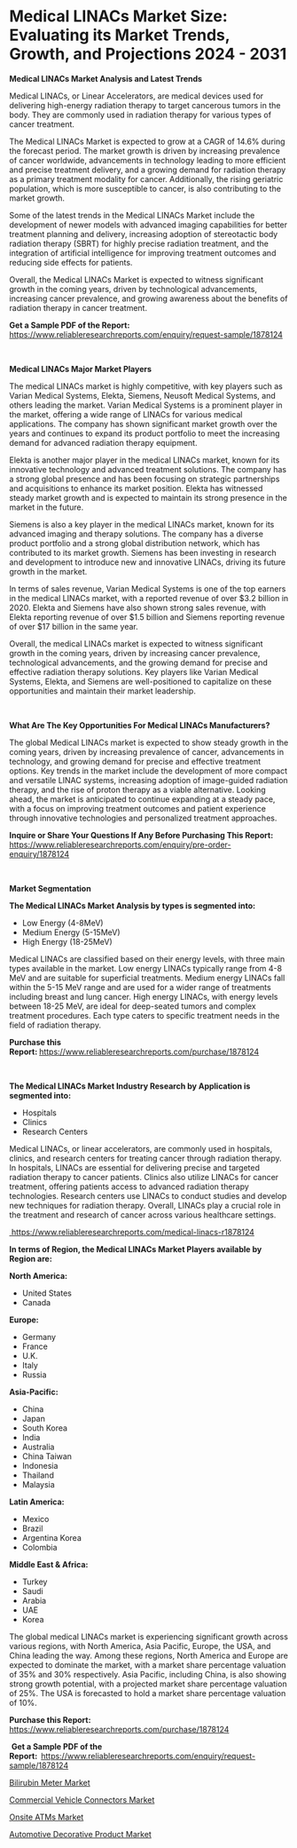 <p><h1>Medical LINACs Market Size: Evaluating its Market Trends, Growth, and Projections 2024 - 2031</h1></p><p><strong>Medical LINACs Market Analysis and Latest Trends</strong></p>
<p><p>Medical LINACs, or Linear Accelerators, are medical devices used for delivering high-energy radiation therapy to target cancerous tumors in the body. They are commonly used in radiation therapy for various types of cancer treatment.</p><p>The Medical LINACs Market is expected to grow at a CAGR of 14.6% during the forecast period. The market growth is driven by increasing prevalence of cancer worldwide, advancements in technology leading to more efficient and precise treatment delivery, and a growing demand for radiation therapy as a primary treatment modality for cancer. Additionally, the rising geriatric population, which is more susceptible to cancer, is also contributing to the market growth.</p><p>Some of the latest trends in the Medical LINACs Market include the development of newer models with advanced imaging capabilities for better treatment planning and delivery, increasing adoption of stereotactic body radiation therapy (SBRT) for highly precise radiation treatment, and the integration of artificial intelligence for improving treatment outcomes and reducing side effects for patients.</p><p>Overall, the Medical LINACs Market is expected to witness significant growth in the coming years, driven by technological advancements, increasing cancer prevalence, and growing awareness about the benefits of radiation therapy in cancer treatment.</p></p>
<p><strong>Get a Sample PDF of the Report:&nbsp;</strong> <a href="https://www.reliableresearchreports.com/enquiry/request-sample/1878124">https://www.reliableresearchreports.com/enquiry/request-sample/1878124</a></p>
<p>&nbsp;</p>
<p><strong>Medical LINACs Major Market Players</strong></p>
<p><p>The medical LINACs market is highly competitive, with key players such as Varian Medical Systems, Elekta, Siemens, Neusoft Medical Systems, and others leading the market. Varian Medical Systems is a prominent player in the market, offering a wide range of LINACs for various medical applications. The company has shown significant market growth over the years and continues to expand its product portfolio to meet the increasing demand for advanced radiation therapy equipment.</p><p>Elekta is another major player in the medical LINACs market, known for its innovative technology and advanced treatment solutions. The company has a strong global presence and has been focusing on strategic partnerships and acquisitions to enhance its market position. Elekta has witnessed steady market growth and is expected to maintain its strong presence in the market in the future.</p><p>Siemens is also a key player in the medical LINACs market, known for its advanced imaging and therapy solutions. The company has a diverse product portfolio and a strong global distribution network, which has contributed to its market growth. Siemens has been investing in research and development to introduce new and innovative LINACs, driving its future growth in the market.</p><p>In terms of sales revenue, Varian Medical Systems is one of the top earners in the medical LINACs market, with a reported revenue of over $3.2 billion in 2020. Elekta and Siemens have also shown strong sales revenue, with Elekta reporting revenue of over $1.5 billion and Siemens reporting revenue of over $17 billion in the same year.</p><p>Overall, the medical LINACs market is expected to witness significant growth in the coming years, driven by increasing cancer prevalence, technological advancements, and the growing demand for precise and effective radiation therapy solutions. Key players like Varian Medical Systems, Elekta, and Siemens are well-positioned to capitalize on these opportunities and maintain their market leadership.</p></p>
<p>&nbsp;</p>
<p><strong>What Are The Key Opportunities For Medical LINACs Manufacturers?</strong></p>
<p><p>The global Medical LINACs market is expected to show steady growth in the coming years, driven by increasing prevalence of cancer, advancements in technology, and growing demand for precise and effective treatment options. Key trends in the market include the development of more compact and versatile LINAC systems, increasing adoption of image-guided radiation therapy, and the rise of proton therapy as a viable alternative. Looking ahead, the market is anticipated to continue expanding at a steady pace, with a focus on improving treatment outcomes and patient experience through innovative technologies and personalized treatment approaches.</p></p>
<p><strong>Inquire or Share Your Questions If Any Before Purchasing This Report:</strong> <a href="https://www.reliableresearchreports.com/enquiry/pre-order-enquiry/1878124">https://www.reliableresearchreports.com/enquiry/pre-order-enquiry/1878124</a></p>
<p>&nbsp;</p>
<p><strong>Market Segmentation</strong></p>
<p><strong>The Medical LINACs Market Analysis by types is segmented into:</strong></p>
<p><ul><li>Low Energy (4-8MeV)</li><li>Medium Energy (5-15MeV)</li><li>High Energy (18-25MeV)</li></ul></p>
<p><p>Medical LINACs are classified based on their energy levels, with three main types available in the market. Low energy LINACs typically range from 4-8 MeV and are suitable for superficial treatments. Medium energy LINACs fall within the 5-15 MeV range and are used for a wider range of treatments including breast and lung cancer. High energy LINACs, with energy levels between 18-25 MeV, are ideal for deep-seated tumors and complex treatment procedures. Each type caters to specific treatment needs in the field of radiation therapy.</p></p>
<p><strong>Purchase this Report:&nbsp;</strong><a href="https://www.reliableresearchreports.com/purchase/1878124">https://www.reliableresearchreports.com/purchase/1878124</a></p>
<p>&nbsp;</p>
<p><strong>The Medical LINACs Market Industry Research by Application is segmented into:</strong></p>
<p><ul><li>Hospitals</li><li>Clinics</li><li>Research Centers</li></ul></p>
<p><p>Medical LINACs, or linear accelerators, are commonly used in hospitals, clinics, and research centers for treating cancer through radiation therapy. In hospitals, LINACs are essential for delivering precise and targeted radiation therapy to cancer patients. Clinics also utilize LINACs for cancer treatment, offering patients access to advanced radiation therapy technologies. Research centers use LINACs to conduct studies and develop new techniques for radiation therapy. Overall, LINACs play a crucial role in the treatment and research of cancer across various healthcare settings.</p></p>
<p><a href="https://www.reliableresearchreports.com/medical-linacs-r1878124">&nbsp;https://www.reliableresearchreports.com/medical-linacs-r1878124</a></p>
<p><strong>In terms of Region, the Medical LINACs Market Players available by Region are:</strong></p>
<p>
    <p> <strong> North America: </strong>
        <ul>
            <li>United States</li>
            <li>Canada</li>
        </ul>
        </p> 
    <p> <strong> Europe: </strong>
        <ul>
            <li>Germany</li>
            <li>France</li>
            <li>U.K.</li>
            <li>Italy</li>
            <li>Russia</li>
        </ul>
        </p> 
    <p> <strong> Asia-Pacific: </strong>
        <ul>
            <li>China</li>
            <li>Japan</li>
            <li>South Korea</li>
            <li>India</li>
            <li>Australia</li>
            <li>China Taiwan</li>
            <li>Indonesia</li>
            <li>Thailand</li>
            <li>Malaysia</li>
        </ul>
        </p> 
    <p> <strong> Latin America: </strong>
        <ul>
            <li>Mexico</li>
            <li>Brazil</li>
            <li>Argentina Korea</li>
            <li>Colombia</li>
        </ul>
        </p> 
    <p> <strong> Middle East & Africa: </strong>
        <ul>
            <li>Turkey</li>
            <li>Saudi</li>
            <li>Arabia</li>
            <li>UAE</li>
            <li>Korea</li>
        </ul>
    </p>
    </p>
<p><p>The global medical LINACs market is experiencing significant growth across various regions, with North America, Asia Pacific, Europe, the USA, and China leading the way. Among these regions, North America and Europe are expected to dominate the market, with a market share percentage valuation of 35% and 30% respectively. Asia Pacific, including China, is also showing strong growth potential, with a projected market share percentage valuation of 25%. The USA is forecasted to hold a market share percentage valuation of 10%.</p></p>
<p><strong>Purchase this Report: </strong><a href="https://www.reliableresearchreports.com/purchase/1878124">https://www.reliableresearchreports.com/purchase/1878124</a></p>
<p>&nbsp;<strong>Get a Sample PDF of the Report:&nbsp;&nbsp;</strong><a href="https://www.reliableresearchreports.com/enquiry/request-sample/1878124">https://www.reliableresearchreports.com/enquiry/request-sample/1878124</a></p>
<p><strong></strong></p>
<p><p><a href="https://www.linkedin.com/pulse/insights-bilirubin-meter-industry-market-financial-status-c3y5f">Bilirubin Meter Market</a></p><p><a href="https://github.com/muhammadasraf467/Market-Research-Report-List-1/blob/main/commercial-vehicle-connectors-market.md">Commercial Vehicle Connectors Market</a></p><p><a href="https://github.com/gikababa4/Market-Research-Report-List-1/blob/main/onsite-atms-market.md">Onsite ATMs Market</a></p><p><a href="https://www.linkedin.com/pulse/global-automotive-decorative-product-market-size-amp-share-jfkef">Automotive Decorative Product Market</a></p></p>